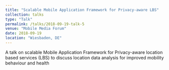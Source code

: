```yaml
---
title: "Scalable Mobile Application Framework for Privacy-aware LBS"
collection: talks
type: "Talk"
permalink: /talks/2018-09-19-talk-5
venue: "Mobile Media Forum"
date: 2018-09-19
location: "Wiesbaden, DE"
---
```


A talk on scalable Mobile Application Framework for Privacy-aware location based services (LBS) to discuss location data analysis for improved mobility behaviour and health
